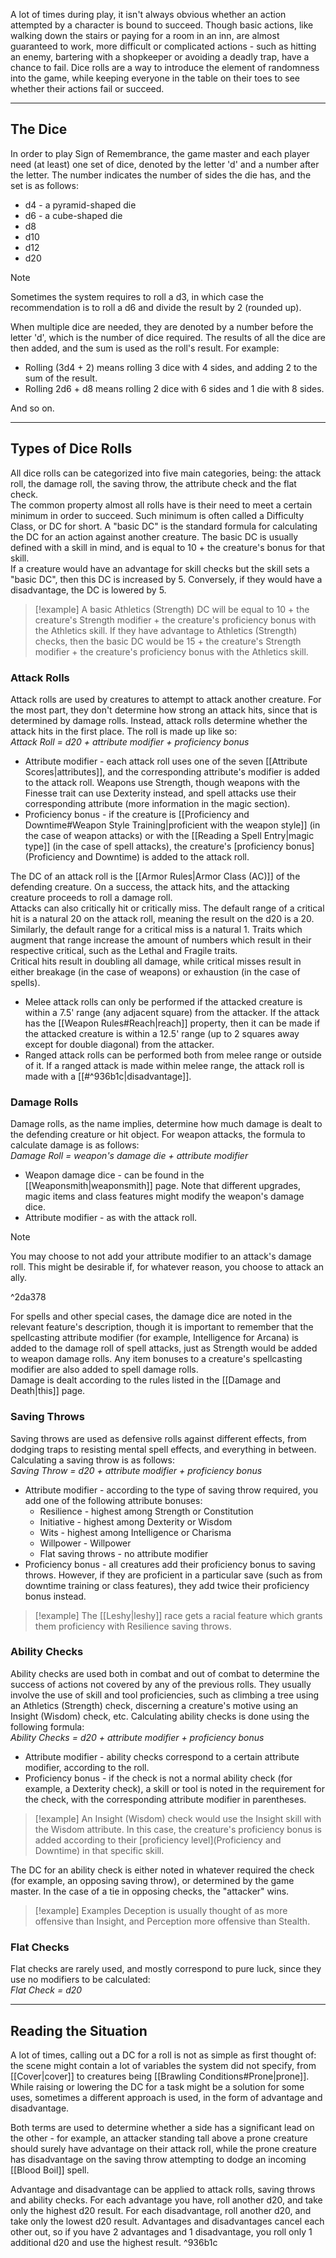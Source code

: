A lot of times during play, it isn't always obvious whether an action attempted by a character is bound to succeed. Though basic actions, like walking down the stairs or paying for a room in an inn, are almost guaranteed to work, more difficult or complicated actions - such as hitting an enemy, bartering with a shopkeeper or avoiding a deadly trap, have a chance to fail. Dice rolls are a way to introduce the element of randomness into the game, while keeping everyone in the table on their toes to see whether their actions fail or succeed.
- - -
## The Dice
 
In order to play Sign of Remembrance, the game master and each player need (at least) one set of dice, denoted by the letter 'd' and a number after the letter. The number indicates the number of sides the die has, and the set is as follows:

- d4 - a pyramid-shaped die
- d6 - a cube-shaped die
- d8
- d10
- d12
- d20

>[!note]
>Sometimes the system requires to roll a d3, in which case the recommendation is to roll a d6 and divide the result by 2 (rounded up).
 
When multiple dice are needed, they are denoted by a number before the letter 'd', which is the number of dice required. The results of all the dice are then added, and the sum is used as the roll's result. For example:

- Rolling (3d4 + 2) means rolling 3 dice with 4 sides, and adding 2 to the sum of the result.
- Rolling 2d6 + d8 means rolling 2 dice with 6 sides and 1 die with 8 sides.

And so on.

- - -
## Types of Dice Rolls
 
All dice rolls can be categorized into five main categories, being: the attack roll, the damage roll, the saving throw, the attribute check and the flat check.  
The common property almost all rolls have is their need to meet a certain minimum in order to succeed. Such minimum is often called a Difficulty Class, or DC for short. A "basic DC" is the standard formula for calculating the DC for an action against another creature. The basic DC is usually defined with a skill in mind, and is equal to 10 + the creature's bonus for that skill.  
If a creature would have an advantage for skill checks but the skill sets a "basic DC", then this DC is increased by 5. Conversely, if they would have a disadvantage, the DC is lowered by 5.

>[!example] 
>A basic Athletics (Strength) DC will be equal to 10 + the creature's Strength modifier + the creature's proficiency bonus with the Athletics skill.
>If they have advantage to Athletics (Strength) checks, then the basic DC would be 15 + the creature's Strength modifier + the creature's proficiency bonus with the Athletics skill.
 
### Attack Rolls
 
Attack rolls are used by creatures to attempt to attack another creature. For the most part, they don't determine how strong an attack hits, since that is determined by damage rolls. Instead, attack rolls determine whether the attack hits in the first place. The roll is made up like so:  
_Attack Roll = d20 + attribute modifier + proficiency bonus_

- Attribute modifier - each attack roll uses one of the seven [[Attribute Scores|attributes]], and the corresponding attribute's modifier is added to the attack roll. Weapons use Strength, though weapons with the Finesse trait can use Dexterity instead, and spell attacks use their corresponding attribute (more information in the magic section).
- Proficiency bonus - if the creature is [[Proficiency and Downtime#Weapon Style Training|proficient with the weapon style]] (in the case of weapon attacks) or with the [[Reading a Spell Entry|magic type]] (in the case of spell attacks), the creature's [proficiency bonus](Proficiency and Downtime) is added to the attack roll.

The DC of an attack roll is the [[Armor Rules|Armor Class (AC)]] of the defending creature. On a success, the attack hits, and the attacking creature proceeds to roll a damage roll.  
Attacks can also critically hit or critically miss. The default range of a critical hit is a natural 20 on the attack roll, meaning the result on the d20 is a 20. Similarly, the default range for a critical miss is a natural 1. Traits which augment that range increase the amount of numbers which result in their respective critical, such as the Lethal and Fragile traits.  
Critical hits result in doubling all damage, while critical misses result in either breakage (in the case of weapons) or exhaustion (in the case of spells).

* Melee attack rolls can only be performed if the attacked creature is within a 7.5' range (any adjacent square) from the attacker. If the attack has the [[Weapon Rules#Reach|reach]] property, then it can be made if the attacked creature is within a 12.5' range (up to 2 squares away except for double diagonal) from the attacker.
* Ranged attack rolls can be performed both from melee range or outside of it. If a ranged attack is made within melee range, the attack roll is made with a [[#^936b1c|disadvantage]].
 
### Damage Rolls
 
Damage rolls, as the name implies, determine how much damage is dealt to the defending creature or hit object. For weapon attacks, the formula to calculate damage is as follows:  
_Damage Roll = weapon's damage die + attribute modifier_

- Weapon damage dice - can be found in the [[Weaponsmith|weaponsmith]] page. Note that different upgrades, magic items and class features might modify the weapon's damage dice.
- Attribute modifier - as with the attack roll.

>[!note]
>You may choose to not add your attribute modifier to an attack's damage roll. 
>This might be desirable if, for whatever reason, you choose to attack an ally.

^2da378

For spells and other special cases, the damage dice are noted in the relevant feature's description, though it is important to remember that the spellcasting attribute modifier (for example, Intelligence for Arcana) is added to the damage roll of spell attacks, just as Strength would be added to weapon damage rolls. Any item bonuses to a creature's spellcasting modifier are also added to spell damage rolls.  
Damage is dealt according to the rules listed in the [[Damage and Death|this]] page.
 
### Saving Throws
 
Saving throws are used as defensive rolls against different effects, from dodging traps to resisting mental spell effects, and everything in between. Calculating a saving throw is as follows:  
_Saving Throw = d20 + attribute modifier + proficiency bonus_

- Attribute modifier - according to the type of saving throw required, you add one of the following attribute bonuses:
    - Resilience - highest among Strength or Constitution
    - Initiative - highest among Dexterity or Wisdom
    - Wits - highest among Intelligence or Charisma
    - Willpower - Willpower
    - Flat saving throws - no attribute modifier
- Proficiency bonus - all creatures add their proficiency bonus to saving throws. However, if they are proficient in a particular save (such as from downtime training or class features), they add twice their proficiency bonus instead. 

>[!example]
> The [[Leshy|leshy]] race gets a racial feature which grants them proficiency with Resilience saving throws.
 
### Ability Checks
 
Ability checks are used both in combat and out of combat to determine the success of actions not covered by any of the previous rolls. They usually involve the use of skill and tool proficiencies, such as climbing a tree using an Athletics (Strength) check, discerning a creature's motive using an Insight (Wisdom) check, etc. Calculating ability checks is done using the following formula:  
_Ability Checks = d20 + attribute modifier + proficiency bonus_

- Attribute modifier - ability checks correspond to a certain attribute modifier, according to the roll.
- Proficiency bonus - if the check is not a normal ability check (for example, a Dexterity check), a skill or tool is noted in the requirement for the check, with the corresponding attribute modifier in parentheses. 

>[!example]
>An Insight (Wisdom) check would use the Insight skill with the Wisdom attribute. In this case, the creature's proficiency bonus is added according to their [proficiency level](Proficiency and Downtime) in that specific skill.

The DC for an ability check is either noted in whatever required the check (for example, an opposing saving throw), or determined by the game master. In the case of a tie in opposing checks, the "attacker" wins.

>[!example] Examples
>Deception is usually thought of as more offensive than Insight, and Perception more offensive than Stealth.
 
### Flat Checks
 
Flat checks are rarely used, and mostly correspond to pure luck, since they use no modifiers to be calculated:  
_Flat Check = d20_
   
- - -
## Reading the Situation
 
A lot of times, calling out a DC for a roll is not as simple as first thought of: the scene might contain a lot of variables the system did not specify, from [[Cover|cover]] to creatures being [[Brawling Conditions#Prone|prone]]. While raising or lowering the DC for a task might be a solution for some uses, sometimes a different approach is used, in the form of advantage and disadvantage.
 
Both terms are used to determine whether a side has a significant lead on the other - for example, an attacker standing tall above a prone creature should surely have advantage on their attack roll, while the prone creature has disadvantage on the saving throw attempting to dodge an incoming [[Blood Boil]] spell.
 
Advantage and disadvantage can be applied to attack rolls, saving throws and ability checks. For each advantage you have, roll another d20, and take only the highest d20 result. For each disadvantage, roll another d20, and take only the lowest d20 result. Advantages and disadvantages cancel each other out, so if you have 2 advantages and 1 disadvantage, you roll only 1 additional d20 and use the highest result. ^936b1c